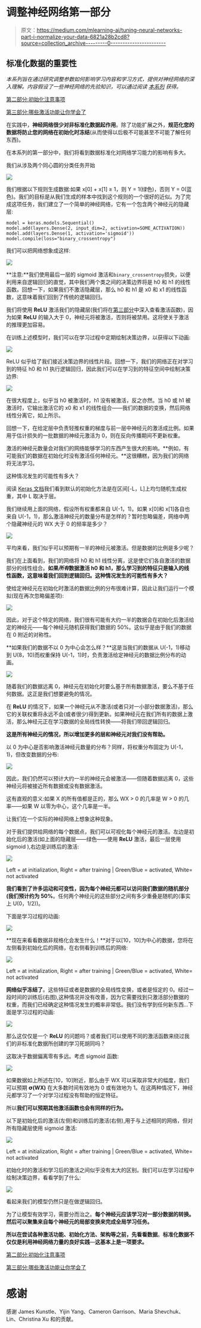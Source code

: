 # 调整神经网络第一部分

> 原文：<https://medium.com/mlearning-ai/tuning-neural-networks-part-i-normalize-your-data-6821a28b2cd8?source=collection_archive---------0----------------------->

## 标准化数据的重要性

*本系列旨在通过研究调整参数如何影响学习内容和学习方式，提供对神经网络的深入理解。内容假设了一些神经网络的先验知识，可以通过阅读* [*本系列*](/@gallettilance/neural-networks-a-very-simple-derivation-from-logistic-regression-b2b972f29138) *获得。*

[第二部分:初始化注意事项](/@gallettilance/tuning-neural-networks-part-ii-considerations-for-initialization-4f82e525da69)

[第三部分:哪些激活功能让你学会了](/@gallettilance/tuning-neural-networks-part-iii-43dfd0c8600f)

在实践中，**神经网络很少对非标准化数据起作用**。除了功能扩展之外，**规范化您的数据将防止您的网络在初始化时冻结**(从而使得以后极不可能甚至不可能了解任何东西)。

在本系列的第一部分中，我们将看到数据标准化对网络学习能力的影响有多大。

我们从涉及两个同心圆的分类任务开始

![](img/e32c3eae596fe0f758122cf2428f5ada.png)

我们根据以下规则生成数据:如果 x[0] + x[1] ≥ 1，则 Y = 1(绿色)，否则 Y = 0(蓝色)。我们的目标是从我们生成的样本中找到这个规则的一个很好的近似。为了完成这项任务，我们建立了一个简单的神经网络，它有一个包含两个神经元的隐藏层:

```
model = keras.models.Sequential()
model.add(layers.Dense(2, input_dim=2, activation=SOME_ACTIVATION))
model.add(layers.Dense(1, activation='sigmoid'))
model.compile(loss="binary_crossentropy")
```

我们可以把网络想象成这样:

![](img/27b1ca852300c775d61a3b4577398880.png)

**注意:**我们使用最后一层的 sigmoid 激活和`binary_crossentropy`损失，以便利用来自逻辑回归的直觉，其中我们两个类之间的决策边界将是 h0 和 h1 的线性函数。回想一下，如果我们不激活隐藏层，那么 h0 和 h1 是 x0 和 x1 的线性函数，这意味着我们回到了传统的逻辑回归。

我们将使用 **ReLU** 激活我们的隐藏层(我们将在[第三部分](/@gallettilance/tuning-neural-networks-part-iii-43dfd0c8600f)中深入查看激活函数)，因为如果 **ReLU** 的输入大于 0，神经元将被激活，否则将被禁用。这将使关于激活的推理更加容易。

在训练上述模型时，我们可以在学习过程中定期绘制决策边界，以获得以下动画:

![](img/b404cc95c7f4c0db095271224d3de97c.png)

ReLU 似乎给了我们接近决策边界的线性片段。回想一下，我们的网络正在对学习到的特征 h0 和 h1 执行逻辑回归，因此我们可以在学习到的特征空间中绘制决策边界:

![](img/0a43323f9116799aec702f74b2efdcb0.png)

在很大程度上，似乎当 h0 被激活时，h1 没有被激活，反之亦然。当 h0 或 h1 被激活时，它输出激活它的 x0 和 x1 的线性组合——我们的数据的变换，然后网络线性分离它，如上所示。

回想一下，在给定层中负责轻推权重的梯度与前一层中神经元的激活成比例。如果用于估计损失的一批数据的神经元激活为 0，则在反向传播期间不更新权重。

激活的神经元数量会对我们的网络能够学习的东西产生很大的影响。**例如，有可能我们的数据在初始化时没有激活任何神经元。**这很糟糕，因为我们的网络将无法学习。

这种情况发生的可能性有多大？

阅读 [Keras 文档](https://keras.rstudio.com/reference/initializer_glorot_uniform.html)我们看到默认的初始化方法是在区间[-L，L]上均匀随机生成权重，其中 L 取决于层。

我们继续用上面的网络，假设所有权重都来自 U(-1，1)。如果 x[0]和 x[1]各自也来自 U(-1，1)，那么激活神经元的数量分布是怎样的？暂时忽略偏差，网络中两个隐藏神经元的 WX 大于 0 的频率是多少？

![](img/9ff34ca0cf54d2e1186b47fa3ca065a7.png)

平均来看，我们似乎可以预期有一半的神经元被激活。但是数据的比例是多少呢？

我们在上面看到，我们的网络将 h0 和 h1 线性分离，这是使它们各自激活的数据部分的线性组合。**如果*所有*数据激活 h0 和 h1，那么学习到的特征只是输入的线性函数，这意味着我们回到逻辑回归。这种情况发生的可能性有多大？**

使给定神经元在初始化时激活的数据比例的分布很难计算，因此让我们运行一个模拟(现在再次忽略偏差项):

![](img/bf6c95bcdb4b2cccd877eb4ff2378dc1.png)

因此，对于这个特定的网络，我们很有可能有大约一半的数据会在初始化后激活给定的神经元——每个神经元随机获得我们数据的 50%。这似乎是由于我们的数据在 0 附近的对称性。

**如果我们的数据不以 0 为中心会怎么样？**这是当我们的数据从 U(-1，1)移动到 U(8，10)而权重保持 U(-1，1)时，负责激活给定神经元的数据比例分布的动画。

![](img/5f7218b896b8b025f45f86c263781750.png)

随着我们的数据远离 0，神经元在初始化时要么基于所有数据激活，要么不基于任何数据。这正是我们想要避免的情况。

在 **ReLU** 的情况下，如果一个神经元从不激活(或者只对一小部分数据激活)，那么它的关联权重将永远不会(或者很少)得到更新。如果神经元在我们所有的数据上激活，那么神经元正在学习数据的全局线性转换——将我们带回逻辑回归。

**这是所有神经元的情况，所以增加更多的层和神经元对我们没有帮助。**

以 0 为中心是否影响激活神经元数量的分布？同样，将权重分布固定为 U(-1，1)，但改变数据的分布:

![](img/3fb61e68379ba77f91bef0cc7bb83ea2.png)

因此，我们仍然可以预计大约一半的神经元会被激活——但随着数据远离 0，这些神经元将被接近所有数据或没有数据激活。

这有直观的意义:如果 X 的所有值都是正的，那么 WX > 0 的几率是 W > 0 的几率——如果 W 以零为中心，这个几率是一半。

让我们在一个实际的神经网络上想象这种现象。

对于我们提供给网络的每个数据点，我们可以可视化每个神经元的激活。左边是初始化后的激活(如上面的隐藏层——绿色——使用 **ReLU** 激活，最后一层使用 sigmoid ),右边是训练后的激活:

![](img/788637c0ec06d83cb079def55605def6.png)

Left = at initialization, Right = after training | Green/Blue = activated, White= not activated

**我们看到了许多运动和可变性，因为每个神经元都可以访问我们数据的随机部分(我们预计约为 50%**。任何两个神经元的这些部分之间有多少重叠是随机的(事实上 U(0，1/2))。

下面是学习过程的动画:

![](img/1eaa248ae7721b59d65357326c2ed89d.png)

**现在来看看数据非规格化会发生什么！**对于以[10，10]为中心的数据，您将在左侧看到初始化后的网络，在右侧看到训练后的网络:

![](img/cfab5e3463accd0e9e4d3ecedc0aefd8.png)

Left = at initialization, Right = after training | Green/Blue = activated, White= not activated

**网络似乎冻结了**。这些特征或者是数据的全局线性变换，或者是恒定的 0。经过一段时间的训练后(右图),这种情况并没有改善，因为它需要找到只激活部分数据的权重，而我们已经确定这种情况发生的概率非常低。我们没有学到任何新东西…下面是学习过程的动画:

![](img/8103fd8a7f77ef48a6c297e5960acb4d.png)

那么这仅仅是一个 **ReLU** 的问题吗？或者我们可以使用不同的激活函数来绕过我们的非标准化数据所创建的学习死胡同吗？

这取决于数据偏离零有多远。考虑 sigmoid 函数:

![](img/e646dd57e99f4eedd7c4589447a2c7c5.png)

如果数据如上所述在[10，10]附近，那么由于 WX 可以采取非常大的幅度，我们可以预期 **𝞂(WX)** 在大多数时间有效地为 0 或有效地为 1。在这两种情况下，神经元都学习了一个对学习过程没有帮助的恒定特征。

所以**我们可以预期其他激活函数也会有同样的行为。**

以下是初始化后的激活(左侧)和训练后的激活(右侧),用于与上述相同的网络，但对所有隐藏层使用 sigmoid 激活:

![](img/7e19b200eadf6c7a8e525c044fa93df7.png)

Left = at initialization, Right = after training | Green/Blue = activated, White= not activated

初始化时的激活和学习后的激活之间似乎没有太大的区别。我们可以在学习过程中绘制决策边界，看看学到了什么:

![](img/eaa2aae287d4d3f0f8c6d192e4a32716.png)

看起来我们的模型仍然只是在做逻辑回归。

为了让模型有效学习，需要分而治之。**每个神经元应该学习对一部分数据的转换。然后可以聚集来自每个神经元的局部变换来完成全局学习任务。**

**所以在尝试各种激活功能、初始化方法、架构等之前，先看看数据**。**标准化数据不仅仅是利用神经网络力量的良好实践**—**这基本上是一项要求。**

[第二部分:初始化注意事项](/@gallettilance/tuning-neural-networks-part-ii-considerations-for-initialization-4f82e525da69)

[第三部分:哪些激活功能让你学会了](/@gallettilance/tuning-neural-networks-part-iii-43dfd0c8600f)

# 感谢

感谢 James Kunstle、Yijin Yang、Cameron Garrison、Maria Shevchuk、Lin、Christina Xu 和的贡献。